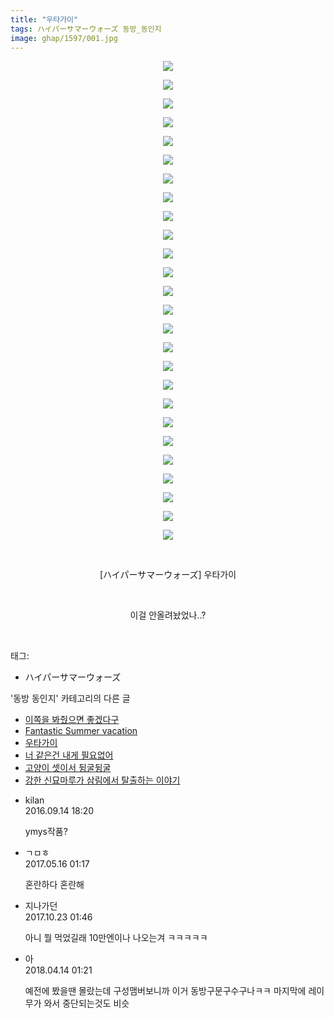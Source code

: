 ```yaml
---
title: "우타가이"
tags: ハイパーサマーウォーズ 동방_동인지
image: ghap/1597/001.jpg
---
```

<div class="article">
<p style="text-align: center; clear: none; float: none;"><img src="{{ site.nasurl }}/ghap/1597/001.jpg"/></p>
<p style="text-align: center; clear: none; float: none;"><img src="{{ site.nasurl }}/ghap/1597/002.jpg"/></p>
<p style="text-align: center; clear: none; float: none;"><img src="{{ site.nasurl }}/ghap/1597/003.jpg"/></p>
<p style="text-align: center; clear: none; float: none;"><img src="{{ site.nasurl }}/ghap/1597/004.jpg"/></p>
<p style="text-align: center; clear: none; float: none;"><img src="{{ site.nasurl }}/ghap/1597/005.jpg"/></p>
<p style="text-align: center; clear: none; float: none;"><img src="{{ site.nasurl }}/ghap/1597/006.jpg"/></p>
<p style="text-align: center; clear: none; float: none;"><img src="{{ site.nasurl }}/ghap/1597/007.jpg"/></p>
<p style="text-align: center; clear: none; float: none;"><img src="{{ site.nasurl }}/ghap/1597/008.jpg"/></p>
<p style="text-align: center; clear: none; float: none;"><img src="{{ site.nasurl }}/ghap/1597/009.jpg"/></p>
<p style="text-align: center; clear: none; float: none;"><img src="{{ site.nasurl }}/ghap/1597/010.jpg"/></p>
<p style="text-align: center; clear: none; float: none;"><img src="{{ site.nasurl }}/ghap/1597/011.jpg"/></p>
<p style="text-align: center; clear: none; float: none;"><img src="{{ site.nasurl }}/ghap/1597/012.jpg"/></p>
<p style="text-align: center; clear: none; float: none;"><img src="{{ site.nasurl }}/ghap/1597/013.jpg"/></p>
<p style="text-align: center; clear: none; float: none;"><img src="{{ site.nasurl }}/ghap/1597/014.jpg"/></p>
<p style="text-align: center; clear: none; float: none;"><img src="{{ site.nasurl }}/ghap/1597/015.jpg"/></p>
<p style="text-align: center; clear: none; float: none;"><img src="{{ site.nasurl }}/ghap/1597/016.jpg"/></p>
<p style="text-align: center; clear: none; float: none;"><img src="{{ site.nasurl }}/ghap/1597/017.jpg"/></p>
<p style="text-align: center; clear: none; float: none;"><img src="{{ site.nasurl }}/ghap/1597/018.jpg"/></p>
<p style="text-align: center; clear: none; float: none;"><img src="{{ site.nasurl }}/ghap/1597/019.jpg"/></p>
<p style="text-align: center; clear: none; float: none;"><img src="{{ site.nasurl }}/ghap/1597/020.jpg"/></p>
<p style="text-align: center; clear: none; float: none;"><img src="{{ site.nasurl }}/ghap/1597/021.jpg"/></p>
<p style="text-align: center; clear: none; float: none;"><img src="{{ site.nasurl }}/ghap/1597/022.jpg"/></p>
<p style="text-align: center; clear: none; float: none;"><img src="{{ site.nasurl }}/ghap/1597/023.jpg"/></p>
<p style="text-align: center; clear: none; float: none;"><img src="{{ site.nasurl }}/ghap/1597/024.jpg"/></p>
<p style="text-align: center; clear: none; float: none;"><img src="{{ site.nasurl }}/ghap/1597/025.jpg"/></p>
<p style="text-align: center; clear: none; float: none;"><img src="{{ site.nasurl }}/ghap/1597/026.jpg"/></p>
<p style="text-align: center; clear: none; float: none;"><br/></p>
<p style="text-align: center; clear: none; float: none;">[ハイパーサマーウォーズ] 우타가이</p>
<p style="text-align: center; clear: none; float: none;"><br/></p>
<p style="text-align: center; clear: none; float: none;">이걸 안올려놨었나..?</p>
<p><br/></p>
</div><div class="tagTrail">
<p>태그: </p>
<ul>
<li>ハイパーサマーウォーズ</li>
</ul>
</div><div class="another">
<p>'동방 동인지' 카테고리의 다른 글</p>
<ul>
<li><a href="/2016-08-15-ghap_1599">이쪽을 봐줬으면 좋겠다구</a></li>
<li><a href="/2016-08-15-ghap_1598">Fantastic Summer vacation</a></li>
<li><a href="/2016-08-15-ghap_1597">우타가이</a></li>
<li><a href="/2016-08-15-ghap_1596">너 같은건 내게 필요없어</a></li>
<li><a href="/2016-08-15-ghap_1594">고양이 셋이서 뒹굴뒹굴</a></li>
<li><a href="/2016-08-15-ghap_1593">강한 신묘마루가 삼림에서 탈출하는 이야기</a></li>
</ul>
</div><div class="cb_module cb_fluid">
<div class="cb_wrt cb_profile">
<div class="comment">
<ul>
<li class="cb_thumb_off" id="comment14805737">
<div class="cb_comment_area">
<div class="cb_info_area">
<div class="cb_section">
<span class="cb_nick_name">kilan</span>
</div>
<div class="cb_section">
<span class="cb_date">2016.09.14 18:20 </span>
</div>
</div>
<div class="cb_dsc_comment">
<p class="cb_dsc">
											ymys작품?
										</p>
</div>
</div></li>
<li class="cb_thumb_off" id="comment14990045">
<div class="cb_comment_area">
<div class="cb_info_area">
<div class="cb_section">
<span class="cb_nick_name">ㄱㅁㅎ</span>
</div>
<div class="cb_section">
<span class="cb_date">2017.05.16 01:17 </span>
</div>
</div>
<div class="cb_dsc_comment">
<p class="cb_dsc">
											혼란하다 혼란해
										</p>
</div>
</div></li>
<li class="cb_thumb_off" id="comment15112179">
<div class="cb_comment_area">
<div class="cb_info_area">
<div class="cb_section">
<span class="cb_nick_name">지나가던</span>
</div>
<div class="cb_section">
<span class="cb_date">2017.10.23 01:46 </span>
</div>
</div>
<div class="cb_dsc_comment">
<p class="cb_dsc">
											아니 뭘 먹었길래 10만엔이나 나오는겨 ㅋㅋㅋㅋㅋ
										</p>
</div>
</div></li>
<li class="cb_thumb_off" id="comment15238625">
<div class="cb_comment_area">
<div class="cb_info_area">
<div class="cb_section">
<span class="cb_nick_name">아</span>
</div>
<div class="cb_section">
<span class="cb_date">2018.04.14 01:21 </span>
</div>
</div>
<div class="cb_dsc_comment">
<p class="cb_dsc">
											예전에 봤을땐 몰랐는데 구성맴버보니까 이거 동방구문구수구나ㅋㅋ 마지막에 레이무가 와서 중단되는것도 비슷
										</p>
</div>
</div></li>
</ul>
</div>
</div><!-- commentList close -->
</div>
<br/>
<p id="refer"></p>
<br/>
